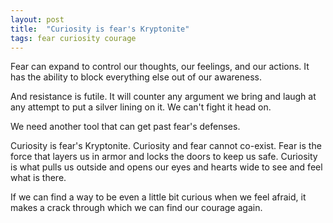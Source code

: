 ```yaml
---
layout: post
title:  "Curiosity is fear's Kryptonite"
tags: fear curiosity courage
---
```

Fear can expand to control our thoughts, our feelings, and our actions. It has the ability to block everything else out of our awareness.

And resistance is futile. It will counter any argument we bring and laugh at any attempt to put a silver lining on it. We can't fight it head on.

We need another tool that can get past fear's defenses.

Curiosity is fear's Kryptonite. Curiosity and fear cannot co-exist. Fear is the force that layers us in armor and locks the doors to keep us safe. Curiosity is what pulls us outside and opens our eyes and hearts wide to see and feel what is there.

If we can find a way to be even a little bit curious when we feel afraid, it makes a crack through which we can find our courage again.
